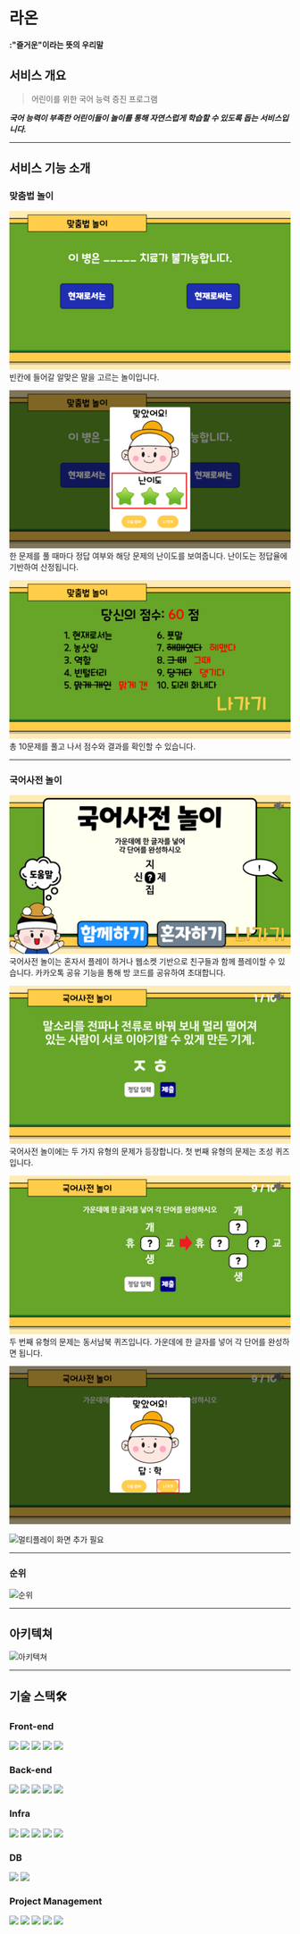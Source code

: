 # 라온
**:"즐거운"이라는 뜻의 우리말**
<br/>

## 서비스 개요
> 어린이를 위한 국어 능력 증진 프로그램

***국어 능력이 부족한 어린이들이 놀이를 통해 자연스럽게 학습할 수 있도록 돕는 서비스입니다.***

---


## 서비스 기능 소개

### 맞춤법 놀이

![맞춤법 놀이](./exec/images/helpSpellingImage1.PNG)
빈칸에 들어갈 알맞은 말을 고르는 놀이입니다.

![맞춤법 놀이](./exec/images/helpSpellingImage3.PNG)
한 문제를 풀 때마다 정답 여부와 해당 문제의 난이도를 보여줍니다.
난이도는 정답율에 기반하여 산정됩니다.

![맞춤법 놀이](./exec/images/helpSpellingImage4.PNG)
총 10문제를 풀고 나서 점수와 결과를 확인할 수 있습니다.

---
### 국어사전 놀이

![국어사전 놀이](./exec/images/helpDictionaryImage1.PNG)
국어사전 놀이는 혼자서 플레이 하거나 웹소켓 기반으로 친구들과 함께 플레이할 수 있습니다.
카카오톡 공유 기능을 통해 방 코드를 공유하여 초대합니다.


![국어사전 놀이](./exec/images/helpDictionaryImage2.PNG)
국어사전 놀이에는 두 가지 유형의 문제가 등장합니다.
첫 번째 유형의 문제는 초성 퀴즈입니다.

![국어사전 놀이](./exec/images/helpDictionaryImage4.PNG)
두 번째 유형의 문제는 동서남북 퀴즈입니다.
가운데에 한 글자를 넣어 각 단어를 완성하면 됩니다.

![국어사전 놀이](./exec/images/helpDictionaryImage5.PNG)

![멀티플레이 화면 추가 필요](./exec/images/helpDictionaryImage7.PNG)


---
### 순위
![순위](./exec/image/ranking.PNG)

---
## 아키텍쳐
![아키텍쳐](./exec/image/architecture.PNG)

---


## 기술 스택🛠️
### Front-end
<p>
    <img src="https://img.shields.io/badge/TypeScript-3178C6?style=for-the-badge&logo=typescript&logoColor=white"/>
    <img src="https://img.shields.io/badge/React-61DAFB?style=for-the-badge&logo=react&logoColor=white"/>
    <img src="https://img.shields.io/badge/Recoil-3578E5?style=for-the-badge&logo=recoil&logoColor=white"/>
    <img src="https://img.shields.io/badge/pwa-5A0FC8?style=for-the-badge&logo=pwa&logoColor=white"/>
    <img src="https://img.shields.io/badge/Styled_Components-DB7093?style=for-the-badge&logo=styledcomponents&logoColor=white"/>
</p>


### Back-end
<p>
    <img src="https://img.shields.io/badge/Java-008FC7?style=for-the-badge&logo=openjdk&logoColor=black"/>
    <img src="https://img.shields.io/badge/springboot-6DB33F?style=for-the-badge&logo=springboot&logoColor=white"/>
    <img src="https://img.shields.io/badge/springsecurity-6DB33F?style=for-the-badge&logo=springsecurity&logoColor=white"/>
    <img src="https://img.shields.io/badge/JWT-000000?style=for-the-badge&logo=jsonwebtokens&logoColor=white"/>
    <img src="https://img.shields.io/badge/spring_Web_Socket-6DB33F?style=for-the-badge&logo=socket.io&logoColor=white"/>
</p>

### Infra
<p>
    <img src="https://img.shields.io/badge/amazonec2-FF9900?style=for-the-badge&logo=amazonec2&logoColor=white"/>
    <img src="https://img.shields.io/badge/ubuntu-E95420?style=for-the-badge&logo=ubuntu&logoColor=white"/>
    <img src="https://img.shields.io/badge/docker-2496ED?style=for-the-badge&logo=docker&logoColor=white"/>
    <img src="https://img.shields.io/badge/nginx-009639?style=for-the-badge&logo=nginx&logoColor=white"/>
    <img src="https://img.shields.io/badge/Jenkins-D24939?style=for-the-badge&logo=jenkins&logoColor=white"/>
</p>

### DB
<p>
    <img src="https://img.shields.io/badge/redis-DC382D?style=for-the-badge&logo=redis&logoColor=white"/>
    <img src="https://img.shields.io/badge/MariaDB-4479A1?style=for-the-badge&logo=mariadb&logoColor=white"/>
</p>

### Project Management
<p>
    <img src="https://img.shields.io/badge/jira-0052CC?style=for-the-badge&logo=jira&logoColor=white"/>
    <img src="https://img.shields.io/badge/gitlab-FC6D26?style=for-the-badge&logo=gitlab&logoColor=white"/>
    <img src="https://img.shields.io/badge/swagger-85EA2D?style=for-the-badge&logo=Swagger&logoColor=white"/>
    <img src="https://img.shields.io/badge/notion-000000?style=for-the-badge&logo=notion&logoColor=white"/>
    <img src="https://img.shields.io/badge/mattermost-0058CC?style=for-the-badge&logo=mattermost&logoColor=white"/>
</p>
<br/>
